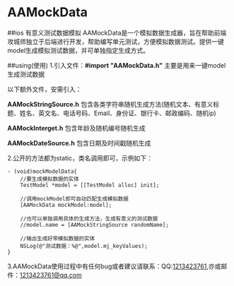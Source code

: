 # AAMockData
##ios 有意义测试数据模拟
AAMockData是一个模拟数据生成器，旨在帮助前端攻城师独立于后端进行开发，帮助编写单元测试，方便模拟数据测试。提供一键model生成模拟测试数据，并可单独指定生成方式。

##using(使用)
1.引入文件：**#import "AAMockData.h"** 主要是用来一键model生成测试数据   

以下额外文件，安需引入： 

**AAMockStringSource.h**
    包含各类字符串随机生成方法(随机文本、有意义标题、姓名、英文名、电话号码、Email、身份证、银行卡、邮政编码、随机ip)    
    
**AAMockInterget.h**
    包含年龄及随机编号随机生成  
    
**AAMockDateSource.h**
    包含日期及时间戳随机生成     
    
2.公开的方法都为static，类名调用即可，示例如下：

    - (void)mockModelData{
        //要生成模拟数据的实体
        TestModel *model = [[TestModel alloc] init];
        
        //调用mockModel即可自动匹配生成模拟数据
        [AAMockData mockModel:model];
        
        //也可以单独调用具体的生成方法，生成有意义的测试数据
        //model.name = [AAMockStringSource randomName];
    
        //输出生成好带模拟数据的实体
        NSLog(@"测试数据：%@",model.mj_keyValues);
    }

3.AAMockData使用过程中有任何bug或者建议请联系：QQ:[1213423761](http://wpa.qq.com/msgrd?v=3&uin=1213423761&site=qq&menu=yes),亦或邮件：1213423761@qq.com


